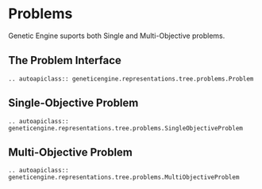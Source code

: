 # Problems

Genetic Engine suports both Single and Multi-Objective problems.


## The Problem Interface

```{eval-rst}
.. autoapiclass:: geneticengine.representations.tree.problems.Problem
```

## Single-Objective Problem

```{eval-rst}
.. autoapiclass:: geneticengine.representations.tree.problems.SingleObjectiveProblem
```


## Multi-Objective Problem

```{eval-rst}
.. autoapiclass:: geneticengine.representations.tree.problems.MultiObjectiveProblem
```
